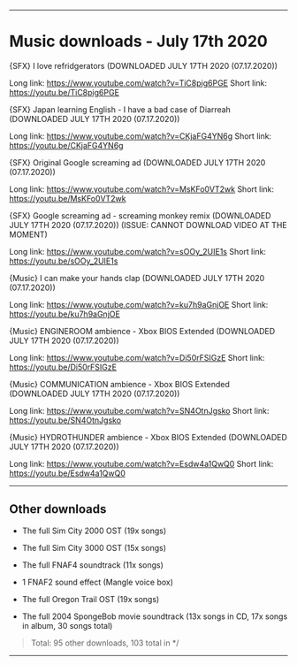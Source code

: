 
***

# Music downloads - July 17th 2020

{SFX} I love refridgerators (DOWNLOADED JULY 17TH 2020 (07.17.2020))

Long link: https://www.youtube.com/watch?v=TiC8pig6PGE
Short link: https://youtu.be/TiC8pig6PGE

{SFX} Japan learning English - I have a bad case of Diarreah (DOWNLOADED JULY 17TH 2020 (07.17.2020))

Long link: https://www.youtube.com/watch?v=CKjaFG4YN6g
Short link: https://youtu.be/CKjaFG4YN6g

{SFX} Original Google screaming ad (DOWNLOADED JULY 17TH 2020 (07.17.2020))

Long link: https://www.youtube.com/watch?v=MsKFo0VT2wk
Short link: https://youtu.be/MsKFo0VT2wk

{SFX} Google screaming ad - screaming monkey remix (DOWNLOADED JULY 17TH 2020 (07.17.2020)) (ISSUE: CANNOT DOWNLOAD VIDEO AT THE MOMENT)

Long link: https://www.youtube.com/watch?v=sOOy_2UIE1s
Short link: https://youtu.be/sOOy_2UIE1s

{Music} I can make your hands clap (DOWNLOADED JULY 17TH 2020 (07.17.2020))

Long link: https://www.youtube.com/watch?v=ku7h9aGnjOE
Short link: https://youtu.be/ku7h9aGnjOE

{Music} ENGINEROOM ambience - Xbox BIOS Extended (DOWNLOADED JULY 17TH 2020 (07.17.2020))

Long link: https://www.youtube.com/watch?v=Di50rFSIGzE
Short link: https://youtu.be/Di50rFSIGzE

{Music} COMMUNICATION ambience - Xbox BIOS Extended (DOWNLOADED JULY 17TH 2020 (07.17.2020))

Long link: https://www.youtube.com/watch?v=SN4OtnJgsko
Short link: https://youtu.be/SN4OtnJgsko

{Music} HYDROTHUNDER ambience - Xbox BIOS Extended (DOWNLOADED JULY 17TH 2020 (07.17.2020))

Long link: https://www.youtube.com/watch?v=Esdw4a1QwQ0
Short link: https://youtu.be/Esdw4a1QwQ0

***

## Other downloads

* The full Sim City 2000 OST (19x songs)

* The full Sim City 3000 OST (15x songs)

* The full FNAF4 soundtrack (11x songs)

* 1 FNAF2 sound effect (Mangle voice box)

* The full Oregon Trail OST (19x songs)

* The full 2004 SpongeBob movie soundtrack (13x songs in CD, 17x songs in album, 30 songs total)

> Total: 95 other downloads, 103 total in */

***

